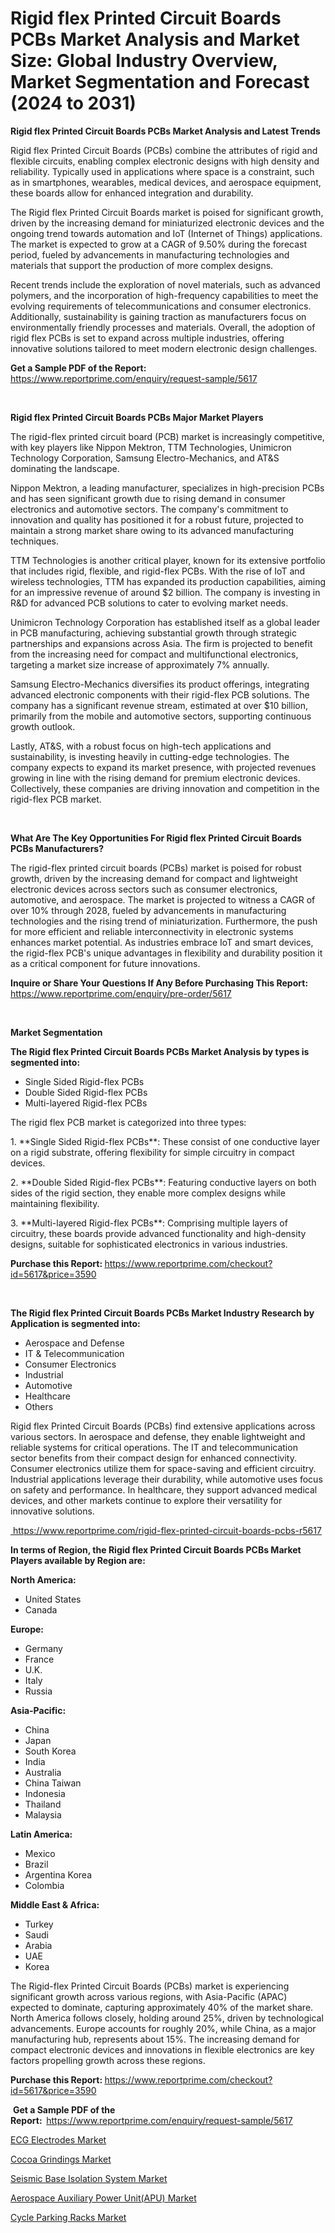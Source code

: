 <p><h1>Rigid flex Printed Circuit Boards PCBs Market Analysis and Market Size: Global Industry Overview, Market Segmentation and Forecast (2024 to 2031)</h1></p><p><strong>Rigid flex Printed Circuit Boards PCBs Market Analysis and Latest Trends</strong></p>
<p><p>Rigid flex Printed Circuit Boards (PCBs) combine the attributes of rigid and flexible circuits, enabling complex electronic designs with high density and reliability. Typically used in applications where space is a constraint, such as in smartphones, wearables, medical devices, and aerospace equipment, these boards allow for enhanced integration and durability.</p><p>The Rigid flex Printed Circuit Boards market is poised for significant growth, driven by the increasing demand for miniaturized electronic devices and the ongoing trend towards automation and IoT (Internet of Things) applications. The market is expected to grow at a CAGR of 9.50% during the forecast period, fueled by advancements in manufacturing technologies and materials that support the production of more complex designs.</p><p>Recent trends include the exploration of novel materials, such as advanced polymers, and the incorporation of high-frequency capabilities to meet the evolving requirements of telecommunications and consumer electronics. Additionally, sustainability is gaining traction as manufacturers focus on environmentally friendly processes and materials. Overall, the adoption of rigid flex PCBs is set to expand across multiple industries, offering innovative solutions tailored to meet modern electronic design challenges.</p></p>
<p><strong>Get a Sample PDF of the Report:&nbsp;</strong> <a href="https://www.reportprime.com/enquiry/request-sample/5617">https://www.reportprime.com/enquiry/request-sample/5617</a></p>
<p>&nbsp;</p>
<p><strong>Rigid flex Printed Circuit Boards PCBs Major Market Players</strong></p>
<p><p>The rigid-flex printed circuit board (PCB) market is increasingly competitive, with key players like Nippon Mektron, TTM Technologies, Unimicron Technology Corporation, Samsung Electro-Mechanics, and AT&S dominating the landscape.</p><p>Nippon Mektron, a leading manufacturer, specializes in high-precision PCBs and has seen significant growth due to rising demand in consumer electronics and automotive sectors. The company's commitment to innovation and quality has positioned it for a robust future, projected to maintain a strong market share owing to its advanced manufacturing techniques.</p><p>TTM Technologies is another critical player, known for its extensive portfolio that includes rigid, flexible, and rigid-flex PCBs. With the rise of IoT and wireless technologies, TTM has expanded its production capabilities, aiming for an impressive revenue of around $2 billion. The company is investing in R&D for advanced PCB solutions to cater to evolving market needs.</p><p>Unimicron Technology Corporation has established itself as a global leader in PCB manufacturing, achieving substantial growth through strategic partnerships and expansions across Asia. The firm is projected to benefit from the increasing need for compact and multifunctional electronics, targeting a market size increase of approximately 7% annually.</p><p>Samsung Electro-Mechanics diversifies its product offerings, integrating advanced electronic components with their rigid-flex PCB solutions. The company has a significant revenue stream, estimated at over $10 billion, primarily from the mobile and automotive sectors, supporting continuous growth outlook.</p><p>Lastly, AT&S, with a robust focus on high-tech applications and sustainability, is investing heavily in cutting-edge technologies. The company expects to expand its market presence, with projected revenues growing in line with the rising demand for premium electronic devices. Collectively, these companies are driving innovation and competition in the rigid-flex PCB market.</p></p>
<p>&nbsp;</p>
<p><strong>What Are The Key Opportunities For Rigid flex Printed Circuit Boards PCBs Manufacturers?</strong></p>
<p><p>The rigid-flex printed circuit boards (PCBs) market is poised for robust growth, driven by the increasing demand for compact and lightweight electronic devices across sectors such as consumer electronics, automotive, and aerospace. The market is projected to witness a CAGR of over 10% through 2028, fueled by advancements in manufacturing technologies and the rising trend of miniaturization. Furthermore, the push for more efficient and reliable interconnectivity in electronic systems enhances market potential. As industries embrace IoT and smart devices, the rigid-flex PCB's unique advantages in flexibility and durability position it as a critical component for future innovations.</p></p>
<p><strong>Inquire or Share Your Questions If Any Before Purchasing This Report:</strong> <a href="https://www.reportprime.com/enquiry/pre-order/5617">https://www.reportprime.com/enquiry/pre-order/5617</a></p>
<p>&nbsp;</p>
<p><strong>Market Segmentation</strong></p>
<p><strong>The Rigid flex Printed Circuit Boards PCBs Market Analysis by types is segmented into:</strong></p>
<p><ul><li>Single Sided Rigid-flex PCBs</li><li>Double Sided Rigid-flex PCBs</li><li>Multi-layered Rigid-flex PCBs</li></ul></p>
<p><p>The rigid flex PCB market is categorized into three types: </p><p>1. **Single Sided Rigid-flex PCBs**: These consist of one conductive layer on a rigid substrate, offering flexibility for simple circuitry in compact devices. </p><p>2. **Double Sided Rigid-flex PCBs**: Featuring conductive layers on both sides of the rigid section, they enable more complex designs while maintaining flexibility.</p><p>3. **Multi-layered Rigid-flex PCBs**: Comprising multiple layers of circuitry, these boards provide advanced functionality and high-density designs, suitable for sophisticated electronics in various industries.</p></p>
<p><strong>Purchase this Report:&nbsp;</strong><a href="https://www.reportprime.com/checkout?id=5617&price=3590">https://www.reportprime.com/checkout?id=5617&price=3590</a></p>
<p>&nbsp;</p>
<p><strong>The Rigid flex Printed Circuit Boards PCBs Market Industry Research by Application is segmented into:</strong></p>
<p><ul><li>Aerospace and Defense</li><li>IT & Telecommunication</li><li>Consumer Electronics</li><li>Industrial</li><li>Automotive</li><li>Healthcare</li><li>Others</li></ul></p>
<p><p>Rigid flex Printed Circuit Boards (PCBs) find extensive applications across various sectors. In aerospace and defense, they enable lightweight and reliable systems for critical operations. The IT and telecommunication sector benefits from their compact design for enhanced connectivity. Consumer electronics utilize them for space-saving and efficient circuitry. Industrial applications leverage their durability, while automotive uses focus on safety and performance. In healthcare, they support advanced medical devices, and other markets continue to explore their versatility for innovative solutions.</p></p>
<p><a href="https://www.reportprime.com/rigid-flex-printed-circuit-boards-pcbs-r5617">&nbsp;https://www.reportprime.com/rigid-flex-printed-circuit-boards-pcbs-r5617</a></p>
<p><strong>In terms of Region, the Rigid flex Printed Circuit Boards PCBs Market Players available by Region are:</strong></p>
<p>
    <p> <strong> North America: </strong>
        <ul>
            <li>United States</li>
            <li>Canada</li>
        </ul>
        </p> 
    <p> <strong> Europe: </strong>
        <ul>
            <li>Germany</li>
            <li>France</li>
            <li>U.K.</li>
            <li>Italy</li>
            <li>Russia</li>
        </ul>
        </p> 
    <p> <strong> Asia-Pacific: </strong>
        <ul>
            <li>China</li>
            <li>Japan</li>
            <li>South Korea</li>
            <li>India</li>
            <li>Australia</li>
            <li>China Taiwan</li>
            <li>Indonesia</li>
            <li>Thailand</li>
            <li>Malaysia</li>
        </ul>
        </p> 
    <p> <strong> Latin America: </strong>
        <ul>
            <li>Mexico</li>
            <li>Brazil</li>
            <li>Argentina Korea</li>
            <li>Colombia</li>
        </ul>
        </p> 
    <p> <strong> Middle East & Africa: </strong>
        <ul>
            <li>Turkey</li>
            <li>Saudi</li>
            <li>Arabia</li>
            <li>UAE</li>
            <li>Korea</li>
        </ul>
    </p>
    </p>
<p><p>The Rigid-flex Printed Circuit Boards (PCBs) market is experiencing significant growth across various regions, with Asia-Pacific (APAC) expected to dominate, capturing approximately 40% of the market share. North America follows closely, holding around 25%, driven by technological advancements. Europe accounts for roughly 20%, while China, as a major manufacturing hub, represents about 15%. The increasing demand for compact electronic devices and innovations in flexible electronics are key factors propelling growth across these regions.</p></p>
<p><strong>Purchase this Report: </strong><a href="https://www.reportprime.com/checkout?id=5617&price=3590">https://www.reportprime.com/checkout?id=5617&price=3590</a></p>
<p>&nbsp;<strong>Get a Sample PDF of the Report:&nbsp;&nbsp;</strong><a href="https://www.reportprime.com/enquiry/request-sample/5617">https://www.reportprime.com/enquiry/request-sample/5617</a></p>
<p><strong></strong></p>
<p><p><a href="https://www.linkedin.com/pulse/global-ecg-electrodes-market-product-type-application-region-wnfbe?trackingId=7hwXI1YXTLGuyn1P60dNHA%3D%3D">ECG Electrodes Market</a></p><p><a href="https://www.linkedin.com/pulse/market-forecasting-change-global-cocoa-grindings-dynamics-mc0xf?trackingId=lJaONH0xQguxw8Wlzq%2FLcA%3D%3D">Cocoa Grindings Market</a></p><p><a href="https://www.linkedin.com/pulse/what-innovations-market-trends-shaping-seismic-base-isolation-fk5ge?trackingId=xIyx9nRQS4mwdOB4cUeGGg%3D%3D">Seismic Base Isolation System Market</a></p><p><a href="https://issuu.com/reportprime-2/docs/aerospace-auxiliary-power-unitapu-m_fb6f8f92982f72">Aerospace Auxiliary Power Unit(APU) Market</a></p><p><a href="https://issuu.com/reportprime-2/docs/cycle-parking-racks-market-size-203_46ad259b82355c">Cycle Parking Racks Market</a></p></p>